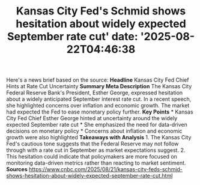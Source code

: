 ﻿---
title: "Kansas City Fed's Schmid shows hesitation about widely expected September rate cut'
date: '2025-08-22T04:46:38"
category: "Markets"
summary: ""
slug: "kansas city feds schmid shows hesitation about widely expect"
source_urls:
  - "https://www.cnbc.com/2025/08/21/kansas-city-feds-schmid-shows-hesitation-about-widely-expected-september-rate-cut.html"
seo:
  title: "Kansas City Fed's Schmid shows hesitation about widely expected September rate cut | Hash n Hedge'
  description: '"
  keywords: ["news", "markets", "brief"]
---
Here's a news brief based on the source:  **Headline** Kansas City Fed Chief Hints at Rate Cut Uncertainty  **Summary Meta Description** The Kansas City Federal Reserve Bank's President, Esther George, expressed hesitation about a widely anticipated September interest rate cut. In a recent speech, she highlighted concerns over inflation and economic growth. The market had expected the Fed to ease monetary policy further.  **Key Points**  * Kansas City Fed Chief Esther George hinted at uncertainty around the widely expected September rate cut * She emphasized the need for data-driven decisions on monetary policy * Concerns about inflation and economic growth were also highlighted  **Takeaways with Analysis**  1. The Kansas City Fed's cautious tone suggests that the Federal Reserve may not follow through with a rate cut in September as market expectations suggest. 2. This hesitation could indicate that policymakers are more focused on monitoring data-driven metrics rather than reacting to market sentiment.  **Sources** https://www.cnbc.com/2025/08/21/kansas-city-feds-schmid-shows-hesitation-about-widely-expected-september-rate-cut.html 
